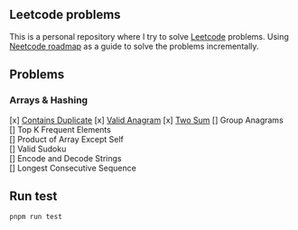 ## Leetcode problems

This is a personal repository where I try to solve [Leetcode](https://leetcode.com/problemset/all/) problems. Using [Neetcode roadmap](https://neetcode.io/roadmap) as a guide to solve the problems incrementally.

## Problems

### Arrays & Hashing

[x] [Contains Duplicate](/problems/217_contains_duplicate.js)
[x] [Valid Anagram](/problems/242_valid_anagram.js)
[x] [Two Sum](/problems/01_two_sum.js)
[] Group Anagrams 	
[] Top K Frequent Elements 	
[] Product of Array Except Self 	
[] Valid Sudoku 	
[] Encode and Decode Strings  
[] Longest Consecutive Sequence 

## Run test

```bash
pnpm run test
```